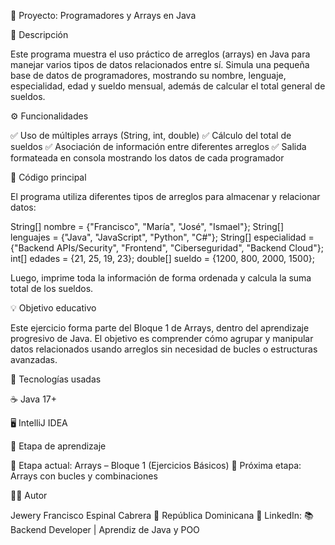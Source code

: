 🧠 Proyecto: Programadores y Arrays en Java

📘 Descripción

Este programa muestra el uso práctico de arreglos (arrays) en Java para manejar varios tipos de datos relacionados entre sí.
Simula una pequeña base de datos de programadores, mostrando su nombre, lenguaje, especialidad, edad y sueldo mensual, además de calcular el total general de sueldos.

⚙️ Funcionalidades

✅ Uso de múltiples arrays (String, int, double)
✅ Cálculo del total de sueldos
✅ Asociación de información entre diferentes arreglos
✅ Salida formateada en consola mostrando los datos de cada programador

🧩 Código principal

El programa utiliza diferentes tipos de arreglos para almacenar y relacionar datos:

String[] nombre = {"Francisco", "María", "José", "Ismael"};
String[] lenguajes = {"Java", "JavaScript", "Python", "C#"};
String[] especialidad = {"Backend APIs/Security", "Frontend", "Ciberseguridad", "Backend Cloud"};
int[] edades = {21, 25, 19, 23};
double[] sueldo = {1200, 800, 2000, 1500};

Luego, imprime toda la información de forma ordenada y calcula la suma total de los sueldos.

💡 Objetivo educativo

Este ejercicio forma parte del Bloque 1 de Arrays, dentro del aprendizaje progresivo de Java.
El objetivo es comprender cómo agrupar y manipular datos relacionados usando arreglos sin necesidad de bucles o estructuras avanzadas.

🧰 Tecnologías usadas

☕ Java 17+

🖥️ IntelliJ IDEA


📅 Etapa de aprendizaje

🔹 Etapa actual: Arrays – Bloque 1 (Ejercicios Básicos)
🔹 Próxima etapa: Arrays con bucles y combinaciones

👨‍💻 Autor

Jewery Francisco Espinal Cabrera
📍 República Dominicana
💼 LinkedIn: 
📚 Backend Developer | Aprendiz de Java y POO
